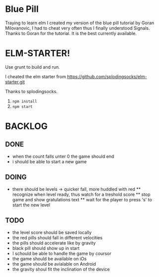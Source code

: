 # Blue Pill

Traying to learn elm I created my version of the blue pill tutorial by Goran Milovanovic, I had to cheat very often thus I finally understood Signals.
Thanks to Goran for the tutorial. It is the best currently available.



# ELM-STARTER!
Use grunt to build and run.

I cheated the elm starter from https://github.com/splodingsocks/elm-starter.git

Thanks to splodingsocks.

1. `npm install`
2. `npm start`

# BACKLOG

## DONE
* when the count falls unter 0 the game should end
* i should be able to start a new game

## DOING 
* there should be levels -> quicker fall, more huddled with red
** recognize when level ready, thus watch for a treshold score
** stop game and show gratulations text
** wait for the player to press 's' to start the new level

## TODO
* the level score should be saved locally
* the red pills should fall in different velocities
* the pills should accelerate like by gravity
* black pill should show up in start
* I schould be able to handle the game by coursor
* the game should be available on iOs
* the game should be avialable on Android
* the gravity shoul fit the inclination of the device
